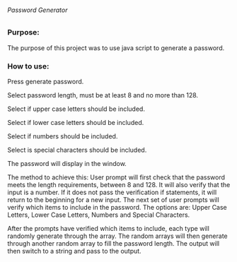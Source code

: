 ###### Password Generator

### Purpose:
The purpose of this project was to use java script to generate a password.

### How to use:
Press generate password.
 

Select password length, must be at least 8 and no more than 128.

 
Select if upper case letters should be included.
 
Select if lower case letters should be included.
 
Select if numbers should be included.
 
Select is special characters should be included.
 
The password will display in the window.
 

The method to achieve this:
User prompt will first check that the password meets the length requirements, between 8 and 128. It will also verify that the input is a number. If it does not pass the verification if statements, it will return to the beginning for a new input.
The next set of user prompts will verify which items to include in the password.
The options are: Upper Case Letters, Lower Case Letters, Numbers and Special Characters. 

After the prompts have verified which items to include, each type will randomly generate through the array. The random arrays will then generate through another random array to fill the password length.
The output will then switch to a string and pass to the output.

